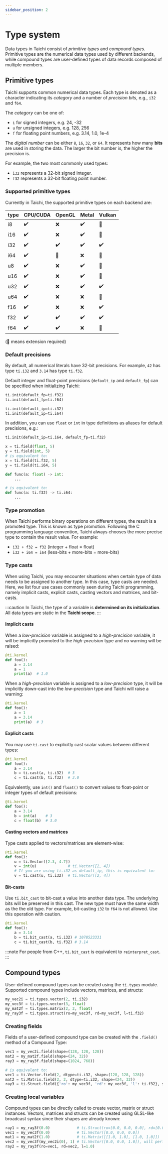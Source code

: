 ```yaml
---
sidebar_position: 2
---
```


# Type system

Data types in Taichi consist of _primitive types_ and _compound types_. Primitive types are the numerical data types used by different backends, while compound types are user-defined types of data records composed of multiple members.

## Primitive types

Taichi supports common numerical data types. Each type is denoted as a
character indicating its _category_ and a number of _precision bits_,
e.g., `i32` and `f64`.

The _category_ can be one of:

- `i` for signed integers, e.g. 24, -32
- `u` for unsigned integers, e.g. 128, 256
- `f` for floating point numbers, e.g. 3.14, 1.0, 1e-4

The _digital number_ can be either `8`, `16`, `32`, or `64`.
It represents how many **bits** are used in storing the data. The larger
the bit number is, the higher the precision is.

For example, the two most commonly used types:

- `i32` represents a 32-bit signed integer.
- `f32` represents a 32-bit floating point number.

### Supported primitive types

Currently in Taichi, the supported primitive types on each backend are:


| type | CPU/CUDA |  OpenGL | Metal |  Vulkan  |
| ---- | -------- | ------- | ----- | -------- |
| i8   |:heavy_check_mark:|:x:                   |:heavy_check_mark:|:large_orange_diamond:|
| i16  |:heavy_check_mark:|:x:                   |:heavy_check_mark:|:large_orange_diamond:|
| i32  |:heavy_check_mark:|:heavy_check_mark:    |:heavy_check_mark:|:heavy_check_mark:    |
| i64  |:heavy_check_mark:|:large_orange_diamond:|:x:               |:large_orange_diamond:|
| u8   |:heavy_check_mark:|:x:                   |:heavy_check_mark:|:large_orange_diamond:|
| u16  |:heavy_check_mark:|:x:                   |:heavy_check_mark:|:large_orange_diamond:|
| u32  |:heavy_check_mark:|:x:                   |:heavy_check_mark:|:heavy_check_mark:    |
| u64  |:heavy_check_mark:|:x:                   |:x:               |:large_orange_diamond:|
| f16  |:heavy_check_mark:|:x:                   |:x:               |:heavy_check_mark:    |
| f32  |:heavy_check_mark:|:heavy_check_mark:    |:heavy_check_mark:|:heavy_check_mark:    |
| f64  |:heavy_check_mark:|:heavy_check_mark:    |:x:               |:large_orange_diamond:|

(:large_orange_diamond: means extension required)

### Default precisions

By default, all numerical literals have 32-bit precisions. For example,
`42` has type `ti.i32` and `3.14` has type `ti.f32`.

Default integer and float-point precisions (`default_ip` and
`default_fp`) can be specified when initializing Taichi:

```python
ti.init(default_fp=ti.f32)
ti.init(default_fp=ti.f64)

ti.init(default_ip=ti.i32)
ti.init(default_ip=ti.i64)
```

In addition, you can use `float` or `int` in type definitions as
aliases for default precisions, e.g.:

```python
ti.init(default_ip=ti.i64, default_fp=ti.f32)

x = ti.field(float, 5)
y = ti.field(int, 5)
# is equivalent to:
x = ti.field(ti.f32, 5)
y = ti.field(ti.i64, 5)

def func(a: float) -> int:
    ...

# is equivalent to:
def func(a: ti.f32) -> ti.i64:
    ...
```

### Type promotion

When Taichi performs binary operations on different types, the result is a
promoted type. This is known as type promotion. Following the C programming
language convention, Taichi always chooses the more precise type to contain the
result value. For example:

- `i32 + f32 = f32` (integer + float = float)
- `i32 + i64 = i64` (less-bits + more-bits = more-bits)

### Type casts

When using Taichi, you may encounter situations when certain type of data needs
to be assigned to another type. In this case, type casts are needed. Here, we
list four use cases commonly seen during Taichi programming, namely implicit
casts, explicit casts, casting vectors and matrices, and bit-casts.

:::caution
In Taichi, the type of a variable is **determined on its initialization**.
All data types are static in the **Taichi scope**.
:::

#### Implicit casts

When a _low-precision_ variable is assigned to a _high-precision_
variable, it will be implicitly promoted to the _high-precision_ type
and no warning will be raised:

```python {4}
@ti.kernel
def foo():
    a = 3.14
    a = 1
    print(a)  # 1.0
```

When a _high-precision_ variable is assigned to a _low-precision_ type,
it will be implicitly down-cast into the _low-precision_ type and Taichi
will raise a warning:

```python {4}
@ti.kernel
def foo():
    a = 1
    a = 3.14
    print(a)  # 3
```

#### Explicit casts

You may use `ti.cast` to explicitly cast scalar values between different
types:

```python {4-5}
@ti.kernel
def foo():
    a = 3.14
    b = ti.cast(a, ti.i32)  # 3
    c = ti.cast(b, ti.f32)  # 3.0
```

Equivalently, use `int()` and `float()` to convert values to float-point
or integer types of default precisions:

```python {4-5}
@ti.kernel
def foo():
    a = 3.14
    b = int(a)    # 3
    c = float(b)  # 3.0
```

#### Casting vectors and matrices

Type casts applied to vectors/matrices are element-wise:

```python {4,6}
@ti.kernel
def foo():
    u = ti.Vector([2.3, 4.7])
    v = int(u)              # ti.Vector([2, 4])
    # If you are using ti.i32 as default_ip, this is equivalent to:
    v = ti.cast(u, ti.i32)  # ti.Vector([2, 4])
```

#### Bit-casts

Use `ti.bit_cast` to bit-cast a value into another data type. The
underlying bits will be preserved in this cast. The new type must have
the same width as the the old type. For example, bit-casting `i32` to
`f64` is not allowed. Use this operation with caution.

```python {4-5}
@ti.kernel
def foo():
    a = 3.14
    b = ti.bit_cast(a, ti.i32) # 1078523331
    c = ti.bit_cast(b, ti.f32) # 3.14
```

:::note
For people from C++, `ti.bit_cast` is equivalent to `reinterpret_cast`.
:::

## Compound types

User-defined compound types can be created using the `ti.types` module. Supported compound types include vectors, matrices, and structs:

```python
my_vec2i = ti.types.vector(2, ti.i32)
my_vec3f = ti.types.vector(3, float)
my_mat2f = ti.types.matrix(2, 2, float)
my_ray3f = ti.types.struct(ro=my_vec3f, rd=my_vec3f, l=ti.f32)
```

### Creating fields

Fields of a user-defined compound type can be created with the `.field()` method of a Compound Type:

```python
vec1 = my_vec2i.field(shape=(128, 128, 128))
mat2 = my_mat2f.field(shape=(24, 32))
ray3 = my_ray3f.field(shape=(1024, 768))

# is equivalent to:
vec1 = ti.Vector.field(2, dtype=ti.i32, shape=(128, 128, 128))
mat2 = ti.Matrix.field(2, 2, dtype=ti.i32, shape=(24, 32))
ray3 = ti.Struct.field({'ro': my_vec3f, 'rd': my_vec3f, 'l': ti.f32}, shape=(1024, 768))
```

### Creating local variables

Compound types can be directly called to create vector, matrix or struct instances. Vectors, matrices and structs can be created using GLSL-like broadcast syntax since their shapes are already known:
```python
ray1 = my_ray3f(0.0)            # ti.Struct(ro=[0.0, 0.0, 0.0], rd=[0.0, 0.0, 0.0], l=0.0)
vec1 = my_vec3f(0.0)            # ti.Vector([0.0, 0.0, 0.0])
mat1 = my_mat2f(1.0)            # ti.Matrix([[1.0, 1.0], [1.0, 1.0]])
vec2 = my_vec3f(my_vec2i(0), 1) # ti.Vector([0.0, 0.0, 1.0]), will perform implicit cast
ray2 = my_ray3f(ro=vec1, rd=vec2, l=1.0)
```

